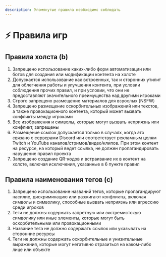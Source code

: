 ```yaml
---
description: Упомянутые правила необходимо соблюдать
---
```


# ⚡ Правила игр

## Правила холста (b) <a href="#canvas-rules" id="canvas-rules"></a>

1. Запрещено использование каких-либо форм автоматизации или ботов для создания или модификации контента на холсте
2. Допускается использование как встроенных, так и сторонних утилит для облегчения работы и улучшения контента, при условии соблюдения прочих правил, и при условии, что они не предоставляют значительного преимущества над другими игроками
3. Строго запрещено размещение материалов для взрослых (NSFW)
4. Запрещено размещение оскорбительных изображений или текстов, а также провокационного контента, который может вызвать конфликты между игроками
5. Все изображения и символы, которые могут вызвать неприязнь или конфликт, запрещены
6. Размещение ссылок допускается только в случаях, когда это связано с серверами Discord или соответствует рекламным целям Twitch и YouTube каналов/стримов/видео/клипов. При этом контент на ресурсе, на который ведет ссылка, не должен пропагандировать нарушение правил проекта
7. Запрещено создание QR-кодов и встраивание их в контент на холсте, включая исключения, указанные в 6 пункте правил

## Правила наименования тегов (c) <a href="#tags-rules" id="tags-rules"></a>

1. Запрещено использование названий тегов, которые пропагандируют насилие, дискриминацию или разжигают конфликты, включая символы и символику, способные вызвать неприязнь или агрессию среди игроков
2. Теги не должны содержать запретную или экстремистскую символику или иные элементы, которые могут быть оскорбительными или провокационными
3. Название тега не должно содержать ссылок или указывать на сторонние ресурсы
4. Теги не должны содержать оскорбительные и унизительные выражения, которые могут негативно отразиться на каком-либо лице или объекте

